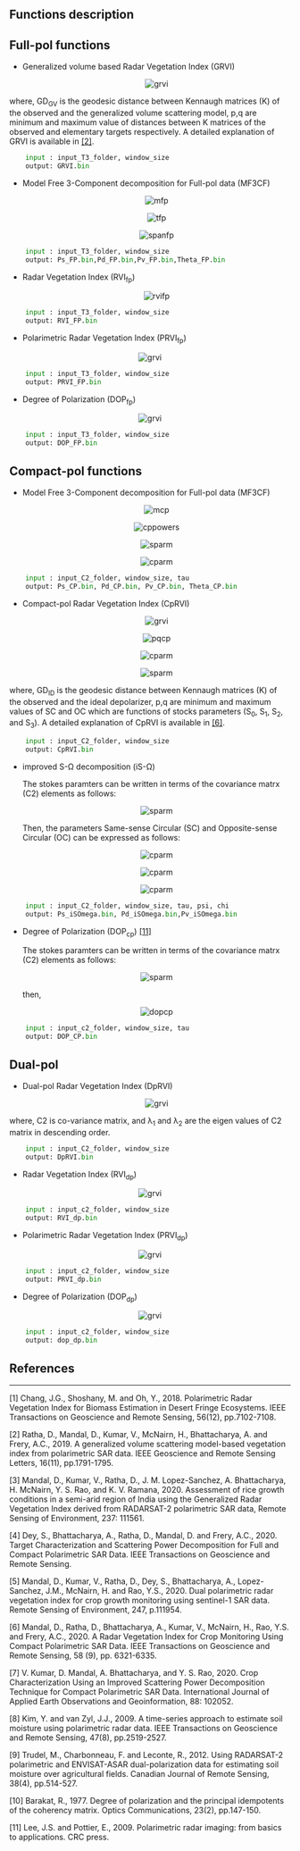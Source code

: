 ## Functions description

**Full-pol functions**
----------------------

 * Generalized volume based Radar Vegetation Index (GRVI) 
    <center>

    ![grvi](https://latex.codecogs.com/svg.latex?\Large&space;\centering\text{GRVI}=\left(1-\text{GD}_{\text{GV}}\right)\Big(\frac{p}{q}\Big)^{2\,\text{GD}_{\text{GV}}},\quad0\le\text{GRVI}\le1)
    
    </center> 

where, GD<sub>GV</sub> is the geodesic distance between Kennaugh matrices (K) of the observed and the generalized volume scattering model, p,q are minimum and maximum value of distances between K matrices of the observed and elementary targets respectively. A detailed explanation of GRVI is available in [[2]](#2).


````python
    input : input_T3_folder, window_size
    output: GRVI.bin
````

 * Model Free 3-Component decomposition for Full-pol data (MF3CF) 
    
    <center>

    ![mfp](https://latex.codecogs.com/svg.latex?\Large&space;m_{\text{FP}}=\sqrt{1-\frac{27|\mathbf{T3}|}{\big(\mathrm{Trace}(\mathbf{T3})\big)^3}};\qquad{}\tan\theta_{\text{FP}}=\frac{m_{\text{FP}}{\text{Span}}\left(T_{11}-T_{22}-T_{33}\right)}{T_{11}\left(T_{22}+T_{33}\right)+m_{\text{FP}}^{2}{\text{Span}}^{2}})
    
    </center> 


    <center>

    ![tfp](https://latex.codecogs.com/svg.latex?\Large&space;\noindent\\\P_{d}^{\text{FP}}=\frac{m_{\text{FP}}{\text{Span}}}{2}{\left(1-\sin2\theta_{\text{FP}}\right)}\\\P_{v}^{\text{FP}}={\text{Span}}\left(1-m_{\text{FP}}\right)\\\P_{s}^{\text{FP}}=\frac{m_{\text{FP}}{\text{Span}}}{2}\left(1+\sin2\theta_{\text{FP}}\right))
    
    </center>

    <center>

    ![spanfp](https://latex.codecogs.com/svg.latex?\Large&space;\text{Span}=T_{11}+T_{22}+T_{33})
    
    </center>

````python
    input : input_T3_folder, window_size
    output: Ps_FP.bin,Pd_FP.bin,Pv_FP.bin,Theta_FP.bin
````

 * Radar Vegetation Index (RVI<sub>fp</sub>) 

    <center>

    ![rvifp](https://latex.codecogs.com/svg.latex?\Large&space;\text{RVI}_{fp}=\frac{4\lambda_1}{\lambda_1+\lambda_2+\lambda_3})
        
    </center>


<!-- <center>

![rvifp](https://latex.codecogs.com/svg.latex?\Large&space;\text{RVI}_{fp}=\frac{8\sigma^\circ_{\text{HV}}}{\sigma^\circ_{\text{HH}}+\sigma^\circ_{\text{VV}}+2\sigma^\circ_{\text{HV}}})
    
</center>  -->


````python
    input : input_T3_folder, window_size
    output: RVI_FP.bin
````
 * Polarimetric Radar Vegetation Index (PRVI<sub>fp</sub>) 
<center>

![grvi](https://latex.codecogs.com/svg.latex?\Large&space;\text{PRVI}_{fp}=(1-\text{DOP}_{fp})\sigma^\circ_{\text{XY}})
    
</center> 


````python
    input : input_T3_folder, window_size
    output: PRVI_FP.bin
````

 * Degree of Polarization (DOP<sub>fp</sub>) 
<center>

![grvi](https://latex.codecogs.com/svg.latex?\Large&space;\text{DOP}_{fp}=\sqrt{1-\frac{27\times\text{det([T3])}}{\text{(Trace[T3])}^3}})
    
</center> 

````python
    input : input_T3_folder, window_size
    output: DOP_FP.bin
````





**Compact-pol functions**
-------------------------


 * Model Free 3-Component decomposition for Full-pol data (MF3CF) 
    
    <center>

    ![mcp](https://latex.codecogs.com/svg.latex?\Large&space;m_{\text{CP}}=\sqrt{1-\frac{4|\mathbf{C2}|}{\big(\mathrm{Trace}(\mathbf{C2})\big)^2}};\qquad{}\tan\theta_{\text{CP}}=\frac{m_{\text{CP}}{S_0}\left(\text{OC}-\text{SC}\right)}{\text{OC}\times\text{SC}+m_{\text{CP}}^{2}{S_0}^{2}})
    
    </center> 


    <center>

    ![cppowers](https://latex.codecogs.com/svg.latex?\Large&space;\\\P_{d}^{\text{CP}}=\frac{m_{\text{FP}}{S_0}}{2}{\left(1-\sin2\theta_{\text{CP}}\right)};\\\P_{v}^{\text{CP}}={S_0}\left(1-m_{\text{CP}}\right);\\\P_{s}^{\text{CP}}=\frac{m_{\text{CP}}{S_0}}{2}\left(1+\sin2\theta_{\text{CP}}\right))
    
    </center>
    <center>

    ![sparm](https://latex.codecogs.com/svg.latex?\Large&space;\\\S_0=\text{C11+C22};\qquad{}S_1=\text{C11-C22};\\\S_2=\text{C12+C21};\qquad{}S_3=\pm\text{j(C12-C21)})
    
    ![cparm](https://latex.codecogs.com/svg.latex?\Large&space;\text{SC}=\frac{S_0-S_3}{2};\qquad{}\text{OC}=\frac{S_0+S_3}{2};)
    
    </center>


````python
    input : input_C2_folder, window_size, tau
    output: Ps_CP.bin, Pd_CP.bin, Pv_CP.bin, Theta_CP.bin
````

 * Compact-pol Radar Vegetation Index (CpRVI) 
    <center>
    
    ![grvi](https://latex.codecogs.com/svg.latex?\Large&space;\text{CpRVI}=\left(1-\dfrac{3}{2}\text{GD}_{\text{ID}}\right)\Big(\frac{p}{q}\Big)^{2(\frac{3}{2}\text{GD}_{\text{ID}})})

    ![pqcp](https://latex.codecogs.com/svg.latex?\Large&space;p=\text{min\\{SC,OC\\}},q=\text{max\\{SC,OC\\}})
    
    ![cparm](https://latex.codecogs.com/svg.latex?\Large&space;\text{SC}=\frac{S_0-S_3}{2};\qquad{}\text{OC}=\frac{S_0+S_3}{2};)
    

    ![sparm](https://latex.codecogs.com/svg.latex?\Large&space;\\\S_0=\text{C11+C22};\qquad{}S_1=\text{C11-C22};\\\S_2=\text{C12+C21};\qquad{}S_3=\pm\text{j(C12-C21)})


    </center> 

where, GD<sub>ID</sub> is the geodesic distance between Kennaugh matrices (K) of the observed and the ideal depolarizer, p,q are minimum and maximum values of SC and OC which are functions of stocks parameters (S<sub>0</sub>, S<sub>1</sub>, S<sub>2</sub>, and S<sub>3</sub>). A detailed explanation of CpRVI is available in [[6]](#6).


````python
    input : input_C2_folder, window_size
    output: CpRVI.bin
````



 * improved S-&Omega; decomposition (iS-&Omega;) 
    
    The stokes paramters can be written in terms of the covariance matrx (C2) elements as follows:
    
    <center>
    
    ![sparm](https://latex.codecogs.com/svg.latex?\Large&space;\\\S_0=\text{C11+C22};\qquad{}S_1=\text{C11-C22};\\\S_2=\text{C12+C21};\qquad{}S_3=\pm\text{j(C12-C21)})    

    </center> 

    Then, the parameters Same-sense Circular (SC) and Opposite-sense Circular (OC) can be expressed as follows:

    <center>

    ![cparm](https://latex.codecogs.com/svg.latex?\Large&space;\text{SC}=\frac{S_0-S_3}{2};\qquad{}\text{OC}=\frac{S_0+S_3}{2};)
    </center>    
    <!-- <center>

    ![cparm](https://latex.codecogs.com/svg.latex?\Large&space;\Vec{\mathbf{S}}=\begin{bmatrix}S_{0}\\\S_{1}\\\S_{2}\\\\S_{3}\end{bmatrix}=\begin{bmatrix}C_{11}+C_{22}\\\C_{11}-C_{22}\\\C_{12}+C_{21}\\\pm\left(C_{12}-C_{21}\right)\end{bmatrix})

    </center> -->

    <center>

    ![cparm](https://latex.codecogs.com/svg.latex?\Large&space;\text{SC/OC}<1;\qquad{}\qquad{}\qquad{}\text{SC/OC}>1\\\P_s=\Omega\left(S_{r0}-\left(1-\Omega\right)\text{SC}\right);\qquad{}P_s=\Omega\left(1-\Omega\right)\text{OC}\\\P_d=\Omega\left(1-\Omega\right)\text{SC};\qquad{}P_d=\Omega\left(S_{r0}-\left(1-\Omega\right)\text{OC}\right))

    ![cparm](https://latex.codecogs.com/svg.latex?\Large&space;P_v=S_{r0}\left(1-\Omega\right))

    
    </center>    

````python
    input : input_C2_folder, window_size, tau, psi, chi
    output: Ps_iSOmega.bin, Pd_iSOmega.bin,Pv_iSOmega.bin
````

 * Degree of Polarization (DOP<sub>cp</sub>) [[11]](#11)
    
    The stokes paramters can be written in terms of the covariance matrx (C2) elements as follows:
    
    <center>
    
    ![sparm](https://latex.codecogs.com/svg.latex?\Large&space;\\\S_0=\text{C11+C22};\qquad{}S_1=\text{C11-C22};\\\S_2=\text{C12+C21};\qquad{}S_3=\pm\text{j(C12-C21)})    

    </center>  

    then,

    <center>

    ![dopcp](https://latex.codecogs.com/svg.latex?\Large&space;\text{DOP}_{cp}=\frac{\sqrt{S^2_1+S^2_2+S^2_3}}{S_0})
        
    </center> 

````python
    input : input_c2_folder, window_size, tau
    output: DOP_CP.bin
````





**Dual-pol**
------------

 * Dual-pol Radar Vegetation Index (DpRVI) 

    <center>

    ![grvi](https://latex.codecogs.com/svg.latex?\Large&space;\text{DpRVI}=1-\Big(\frac{\lambda_1}{\lambda_1+\lambda_2}\Big)\sqrt{1-\frac{4\times\text{det([C2])}}{\text{(Trace[C2])}^2}})
    
    </center> 

where, C2 is co-variance matrix,  and  &lambda;<sub>1</sub> and &lambda;<sub>2</sub> are the eigen values of C2 matrix in descending order.

````python
    input : input_C2_folder, window_size
    output: DpRVI.bin
````

 * Radar Vegetation Index (RVI<sub>dp</sub>) 
<center>

![grvi](https://latex.codecogs.com/svg.latex?\Large&space;\text{RVI}_{dp}=\frac{4\sigma^\circ_{\text{XY}}}{\sigma^\circ_{\text{XX}}+\sigma^\circ_{\text{XY}}})
    
</center> 


````python
    input : input_c2_folder, window_size
    output: RVI_dp.bin
````

 * Polarimetric Radar Vegetation Index (PRVI<sub>dp</sub>) 
<center>

![grvi](https://latex.codecogs.com/svg.latex?\Large&space;\text{PRVI}_{dp}=(1-\text{DOP}_{dp})\sigma^\circ_{\text{XY}})
    
</center> 


````python
    input : input_c2_folder, window_size
    output: PRVI_dp.bin
````

 * Degree of Polarization (DOP<sub>dp</sub>) 
<center>

![grvi](https://latex.codecogs.com/svg.latex?\Large&space;\text{DOP}_{dp}=\sqrt{1-\frac{4\times\text{det([C2])}}{\text{(Trace[C2])}^2}})
    
</center> 

````python
    input : input_c2_folder, window_size
    output: dop_dp.bin
````


## References
-------------
<a id="1">[1]</a> 
Chang, J.G., Shoshany, M. and Oh, Y., 2018. Polarimetric Radar Vegetation Index for Biomass Estimation in Desert Fringe Ecosystems. IEEE Transactions on Geoscience and Remote Sensing, 56(12), pp.7102-7108.

<a id="2">[2]</a> 
Ratha, D., Mandal, D., Kumar, V., McNairn, H., Bhattacharya, A. and Frery, A.C., 2019. A generalized volume scattering model-based vegetation index from polarimetric SAR data. IEEE Geoscience and Remote Sensing Letters, 16(11), pp.1791-1795.

<a id="3">[3]</a> 
Mandal, D., Kumar, V., Ratha, D., J. M. Lopez-Sanchez, A. Bhattacharya, H. McNairn, Y. S. Rao, and K. V. Ramana, 2020. Assessment of rice growth conditions in a semi-arid region of India using the Generalized Radar Vegetation Index derived from RADARSAT-2 polarimetric SAR data, Remote Sensing of Environment, 237: 111561.

<a id="4">[4]</a> 
Dey, S., Bhattacharya, A., Ratha, D., Mandal, D. and Frery, A.C., 2020. Target Characterization and Scattering Power Decomposition for Full and Compact Polarimetric SAR Data. IEEE Transactions on Geoscience and Remote Sensing.

<a id="5">[5]</a> 
Mandal, D., Kumar, V., Ratha, D., Dey, S., Bhattacharya, A., Lopez-Sanchez, J.M., McNairn, H. and Rao, Y.S., 2020. Dual polarimetric radar vegetation index for crop growth monitoring using sentinel-1 SAR data. Remote Sensing of Environment, 247, p.111954.

<a id="6">[6]</a> 
Mandal, D., Ratha, D., Bhattacharya, A., Kumar, V., McNairn, H., Rao, Y.S. and Frery, A.C., 2020. A Radar Vegetation Index for Crop Monitoring Using Compact Polarimetric SAR Data. IEEE Transactions on Geoscience and Remote Sensing, 58 (9), pp. 6321-6335.

<a id="7">[7]</a> 
V. Kumar, D. Mandal, A. Bhattacharya, and Y. S. Rao, 2020. Crop Characterization Using an Improved Scattering Power Decomposition Technique for Compact Polarimetric SAR Data. International Journal of Applied Earth Observations and Geoinformation, 88: 102052.

<a id="8">[8]</a> 
Kim, Y. and van Zyl, J.J., 2009. A time-series approach to estimate soil moisture using polarimetric radar data. IEEE Transactions on Geoscience and Remote Sensing, 47(8), pp.2519-2527.

<a id="9">[9]</a> 
Trudel, M., Charbonneau, F. and Leconte, R., 2012. Using RADARSAT-2 polarimetric and ENVISAT-ASAR dual-polarization data for estimating soil moisture over agricultural fields. Canadian Journal of Remote Sensing, 38(4), pp.514-527.

<a id="10">[10]</a> 
Barakat, R., 1977. Degree of polarization and the principal idempotents of the coherency matrix. Optics Communications, 23(2), pp.147-150.

<a id="11">[11]</a> 
Lee, J.S. and Pottier, E., 2009. Polarimetric radar imaging: from basics to applications. CRC press.